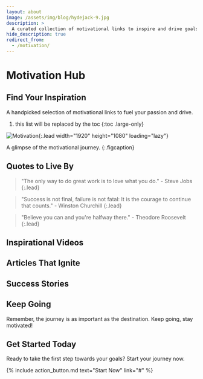 ```yaml
---
layout: about
image: /assets/img/blog/hydejack-9.jpg
description: >
  A curated collection of motivational links to inspire and drive goals.
hide_description: true
redirect_from:
  - /motivation/
---
```


# Motivation Hub

<!--author-->

## Find Your Inspiration

A handpicked selection of motivational links to fuel your passion and drive.

1. this list will be replaced by the toc
{:toc .large-only}

![Motivation](assets/img/motivation/motivation-image.jpg){:.lead width="1920" height="1080" loading="lazy"}

A glimpse of the motivational journey.
{:.figcaption}

## Quotes to Live By

> "The only way to do great work is to love what you do." - Steve Jobs
{:.lead}

> "Success is not final, failure is not fatal: It is the courage to continue that counts." - Winston Churchill
{:.lead}

> "Believe you can and you're halfway there." - Theodore Roosevelt
{:.lead}

## Inspirational Videos

<!--videos-->

## Articles That Ignite

<!--articles-->

## Success Stories

<!--stories-->

## Keep Going

Remember, the journey is as important as the destination. Keep going, stay motivated!

## Get Started Today

Ready to take the first step towards your goals? Start your journey now.

{% include action_button.md text="Start Now" link="#" %}


